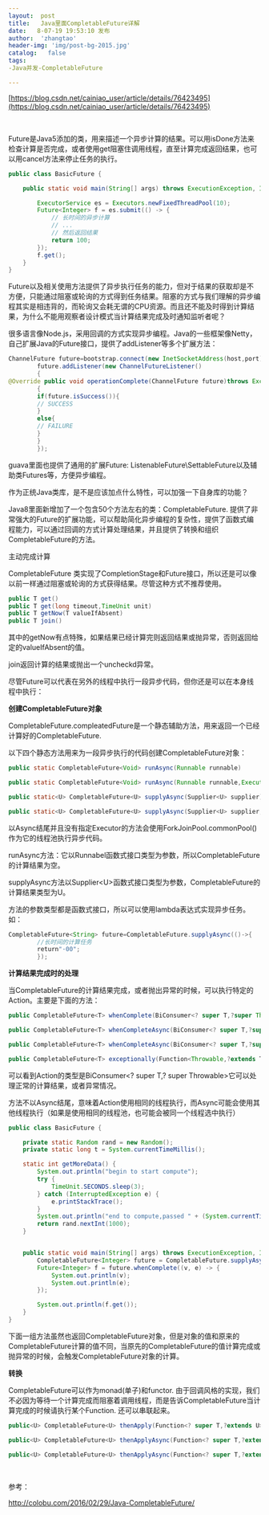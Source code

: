```yaml
---
layout:  post
title:   Java里面CompletableFuture详解
date:   8-07-19 19:53:10 发布
author:  'zhangtao'
header-img: 'img/post-bg-2015.jpg'
catalog:   false
tags:
-Java并发-CompletableFuture

---
```


[https://blog.csdn.net/cainiao_user/article/details/76423495](https://blog.csdn.net/cainiao_user/article/details/76423495)

&nbsp;

Future是Java5添加的类，用来描述一个异步计算的结果。可以用isDone方法来检查计算是否完成，或者使用get阻塞住调用线程，直至计算完成返回结果，也可以用cancel方法来停止任务的执行。

```java
public class BasicFuture {

    public static void main(String[] args) throws ExecutionException, InterruptedException {

        ExecutorService es = Executors.newFixedThreadPool(10);
        Future<Integer> f = es.submit(() -> {
            // 长时间的异步计算
            // ...
            // 然后返回结果
            return 100;
        });
        f.get();
    }
}
```

Future以及相关使用方法提供了异步执行任务的能力，但对于结果的获取却是不方便，只能通过阻塞或轮询的方式得到任务结果。阻塞的方式与我们理解的异步编程其实是相违背的，而轮询又会耗无谓的CPU资源。而且还不能及时得到计算结果，为什么不能用观察者设计模式当计算结果完成及时通知监听者呢？

很多语言像Node.js，采用回调的方式实现异步编程。Java的一些框架像Netty，自己扩展Java的Future接口，提供了addListener等多个扩展方法：

```java
ChannelFuture future=bootstrap.connect(new InetSocketAddress(host,port));
        future.addListener(new ChannelFutureListener()
        {
@Override public void operationComplete(ChannelFuture future)throws Exception
        {
        if(future.isSuccess()){
        // SUCCESS
        }
        else{
        // FAILURE
        }
        }
        });
```

guava里面也提供了通用的扩展Future: ListenableFuture\SettableFuture以及辅助类Futures等，方便异步编程。

作为正统Java类库，是不是应该加点什么特性，可以加强一下自身库的功能？

Java8里面新增加了一个包含50个方法左右的类：CompletableFuture. 提供了非常强大的Future的扩展功能，可以帮助简化异步编程的复杂性，提供了函数式编程能力，可以通过回调的方式计算处理结果，并且提供了转换和组织CompletableFuture的方法。

主动完成计算

CompletableFuture 类实现了CompletionStage和Future接口，所以还是可以像以前一样通过阻塞或轮询的方式获得结果。尽管这种方式不推荐使用。

```java
public T get()
public T get(long timeout,TimeUnit unit)
public T getNow(T valueIfAbsent)
public T join()
```

其中的getNow有点特殊，如果结果已经计算完则返回结果或抛异常，否则返回给定的valueIfAbsent的值。

join返回计算的结果或抛出一个uncheckd异常。 &nbsp;

尽管Future可以代表在另外的线程中执行一段异步代码，但你还是可以在本身线程中执行：

**创建CompletableFuture对象**

CompletableFuture.compleatedFuture是一个静态辅助方法，用来返回一个已经计算好的CompletableFuture.

以下四个静态方法用来为一段异步执行的代码创建CompletableFuture对象：

```java
public static CompletableFuture<Void> runAsync(Runnable runnable)

public static CompletableFuture<Void> runAsync(Runnable runnable,Executor executor)

public static<U> CompletableFuture<U> supplyAsync(Supplier<U> supplier)

public static<U> CompletableFuture<U> supplyAsync(Supplier<U> supplier,Executor executor)
```

以Async结尾并且没有指定Executor的方法会使用ForkJoinPool.commonPool() 作为它的线程池执行异步代码。

runAsync方法：它以Runnabel函数式接口类型为参数，所以CompletableFuture的计算结果为空。

supplyAsync方法以Supplier&lt;U&gt;函数式接口类型为参数，CompletableFuture的计算结果类型为U。

方法的参数类型都是函数式接口，所以可以使用lambda表达式实现异步任务。如：

```java
CompletableFuture<String> future=CompletableFuture.supplyAsync(()->{
        //长时间的计算任务
        return"·00";
        });
```

**计算结果完成时的处理**

当CompletableFuture的计算结果完成，或者抛出异常的时候，可以执行特定的Action。主要是下面的方法：

```java
public CompletableFuture<T> whenComplete(BiConsumer<? super T,?super Throwable>action)

public CompletableFuture<T> whenCompleteAsync(BiConsumer<? super T,?super Throwable>action)

public CompletableFuture<T> whenCompleteAsync(BiConsumer<? super T,?super Throwable>action,Executor executor)

public CompletableFuture<T> exceptionally(Function<Throwable,?extends T> fn)
```

可以看到Action的类型是BiConsumer&lt;? super T,? super Throwable&gt;它可以处理正常的计算结果，或者异常情况。

方法不以Async结尾，意味着Action使用相同的线程执行，而Async可能会使用其他线程执行（如果是使用相同的线程池，也可能会被同一个线程选中执行）

```java
public class BasicFuture {

    private static Random rand = new Random();
    private static long t = System.currentTimeMillis();

    static int getMoreData() {
        System.out.println("begin to start compute");
        try {
            TimeUnit.SECONDS.sleep(3);
        } catch (InterruptedException e) {
            e.printStackTrace();
        }
        System.out.println("end to compute,passed " + (System.currentTimeMillis() - t));
        return rand.nextInt(1000);
    }


    public static void main(String[] args) throws ExecutionException, InterruptedException {
        CompletableFuture<Integer> future = CompletableFuture.supplyAsync(BasicFuture::getMoreData);
        Future<Integer> f = future.whenComplete((v, e) -> {
            System.out.println(v);
            System.out.println(e);
        });

        System.out.println(f.get());
    }
}
```

下面一组方法虽然也返回CompletableFuture对象，但是对象的值和原来的CompletableFuture计算的值不同，当原先的CompletableFuture的值计算完成或抛异常的时候，会触发CompletableFuture对象的计算。

**转换**

CompletableFuture可以作为monad(单子)和functor. 由于回调风格的实现，我们不必因为等待一个计算完成而阻塞着调用线程，而是告诉CompletableFuture当计算完成的时候请执行某个Function.
还可以串联起来。

```java
public<U> CompletableFuture<U> thenApply(Function<? super T,?extends U>fn)

public<U> CompletableFuture<U> thenApplyAsync(Function<? super T,?extends U>fn)

public<U> CompletableFuture<U> thenApplyAsync(Function<? super T,?extends U>fn,Executor executor)
```

&nbsp;

参考：

http://colobu.com/2016/02/29/Java-CompletableFuture/

